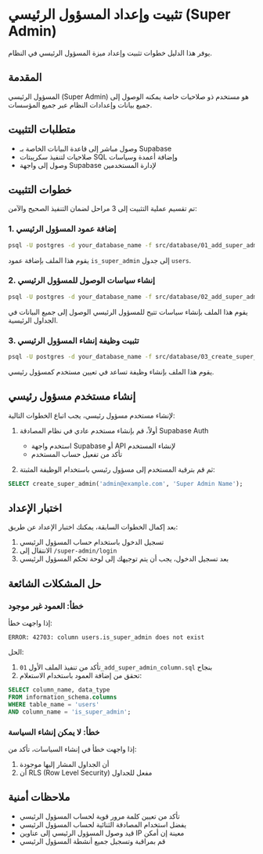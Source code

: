 # تثبيت وإعداد المسؤول الرئيسي (Super Admin)

يوفر هذا الدليل خطوات تثبيت وإعداد ميزة المسؤول الرئيسي في النظام.

## المقدمة

المسؤول الرئيسي (Super Admin) هو مستخدم ذو صلاحيات خاصة يمكنه الوصول إلى جميع بيانات وإعدادات النظام عبر جميع المؤسسات. 

## متطلبات التثبيت

- وصول مباشر إلى قاعدة البيانات الخاصة بـ Supabase
- صلاحيات لتنفيذ سكريبتات SQL وإضافة أعمدة وسياسات
- وصول إلى واجهة Supabase لإدارة المستخدمين

## خطوات التثبيت

تم تقسيم عملية التثبيت إلى 3 مراحل لضمان التنفيذ الصحيح والآمن:

### 1. إضافة عمود المسؤول الرئيسي

```bash
psql -U postgres -d your_database_name -f src/database/01_add_super_admin_column.sql
```

يقوم هذا الملف بإضافة عمود `is_super_admin` إلى جدول `users`.

### 2. إنشاء سياسات الوصول للمسؤول الرئيسي

```bash
psql -U postgres -d your_database_name -f src/database/02_add_super_admin_policies.sql
```

يقوم هذا الملف بإنشاء سياسات تتيح للمسؤول الرئيسي الوصول إلى جميع البيانات في الجداول الرئيسية.

### 3. تثبيت وظيفة إنشاء المسؤول الرئيسي

```bash
psql -U postgres -d your_database_name -f src/database/03_create_super_admin_function.sql
```

يقوم هذا الملف بإنشاء وظيفة تساعد في تعيين مستخدم كمسؤول رئيسي.

## إنشاء مستخدم مسؤول رئيسي

لإنشاء مستخدم مسؤول رئيسي، يجب اتباع الخطوات التالية:

1. أولاً، قم بإنشاء مستخدم عادي في نظام المصادقة Supabase Auth
   - استخدم واجهة Supabase أو API لإنشاء المستخدم
   - تأكد من تفعيل حساب المستخدم

2. ثم قم بترقية المستخدم إلى مسؤول رئيسي باستخدام الوظيفة المثبتة:

```sql
SELECT create_super_admin('admin@example.com', 'Super Admin Name');
```

## اختبار الإعداد

بعد إكمال الخطوات السابقة، يمكنك اختبار الإعداد عن طريق:

1. تسجيل الدخول باستخدام حساب المسؤول الرئيسي
2. الانتقال إلى `/super-admin/login`
3. بعد تسجيل الدخول، يجب أن يتم توجيهك إلى لوحة تحكم المسؤول الرئيسي

## حل المشكلات الشائعة

### خطأ: العمود غير موجود

إذا واجهت خطأ: 
```
ERROR: 42703: column users.is_super_admin does not exist
```

الحل:
1. تأكد من تنفيذ الملف الأول `01_add_super_admin_column.sql` بنجاح
2. تحقق من إضافة العمود باستخدام الاستعلام:
```sql
SELECT column_name, data_type 
FROM information_schema.columns 
WHERE table_name = 'users' 
AND column_name = 'is_super_admin';
```

### خطأ: لا يمكن إنشاء السياسة

إذا واجهت خطأ في إنشاء السياسات، تأكد من:
1. أن الجداول المشار إليها موجودة
2. أن RLS (Row Level Security) مفعل للجداول

## ملاحظات أمنية

- تأكد من تعيين كلمة مرور قوية لحساب المسؤول الرئيسي
- يفضل استخدام المصادقة الثنائية لحساب المسؤول الرئيسي
- قيد وصول المسؤول الرئيسي إلى عناوين IP معينة إن أمكن
- قم بمراقبة وتسجيل جميع أنشطة المسؤول الرئيسي 